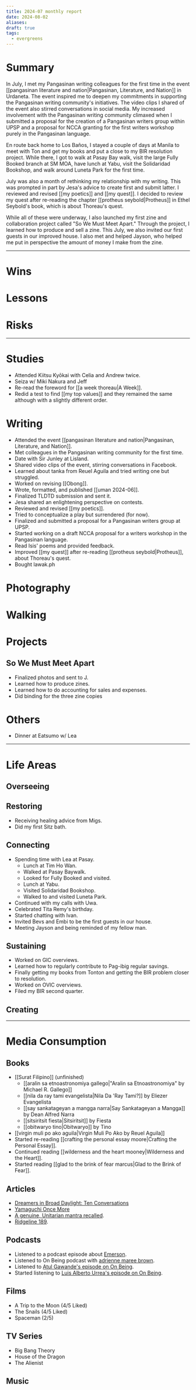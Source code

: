 ```yaml
---
title: 2024-07 monthly report
date: 2024-08-02
aliases: 
draft: true
tags:
  - evergreens
---
```

# Summary

In July, I met my Pangasinan writing colleagues for the first time in the event [[pangasinan literature and nation|Pangasinan, Literature, and Nation]] in Urdaneta. The event inspired me to deepen my commitments in supporting the Pangasinan writing community's initiatives. The video clips I shared of the event also stirred conversations in social media. My increased involvement with the Pangasinan writing community climaxed when I submitted a proposal for the creation of a Pangasinan writers group within UPSP and a proposal for NCCA granting for the first writers workshop purely in the Pangasinan language.

En route back home to Los Baños, I stayed a couple of days at Manila to meet with Ton and get my books and put a close to my BIR resolution project. While there, I got to walk at Pasay Bay walk, visit the large Fully Booked branch at SM MOA, have lunch at Yabu, visit the Solidaridad Bookshop, and walk around Luneta Park for the first time.

July was also a month of rethinking my relationship with my writing. This was prompted in part by Jesa's advice to create first and submit latter. I reviewed and revised [[my poetics]] and [[my quest]]. I decided to review my quest after re-reading the chapter [[protheus seybold|Protheus]] in Ethel Seybold's book, which is about Thoreau's quest.

While all of these were underway, I also launched my first zine and collaboration project called "So We Must Meet Apart." Through the project, I learned how to produce and sell a zine. This July, we also invited our first guests in our improved house. I also met and helped Jayson, who helped me put in perspective the amount of money I make from the zine.

***
# Wins

# Lessons

# Risks

***
# Studies

- Attended Kiitsu Kyōkai with Celia and Andrew twice.
- Seiza w/ Miki Nakura and Jeff
- Re-read the foreword for [[a week thoreau|A Week]].
- Redid a test to find [[my top values]] and they remained the same although with a slightly different order.

# Writing

- Attended the event [[pangasinan literature and nation|Pangasinan, Literature, and Nation]].
- Met colleagues in the Pangasinan writing community for the first time.
- Date with Sir Junley at Lisland.
- Shared video clips of the event, stirring conversations in Facebook.
- Learned about tanka from Reuel Aguila and tried writing one but struggled.
- Worked on revising [[Obong]].
- Wrote, formatted, and published [[uman 2024-06]].
- Finalized TLDTD submission and sent it.
- Jesa shared an enlightening perspective on contests.
- Reviewed and revised [[my poetics]].
- Tried to conceptualize a play but surrendered (for now).
- Finalized and submitted a proposal for a Pangasinan writers group at UPSP.
- Started working on a draft NCCA proposal for a writers workshop in the Pangasinan language.
- Read Isis' poems and provided feedback.
- Improved [[my quest]] after re-reading [[protheus seybold|Protheus]], about Thoreau's quest.
- Bought lawak.ph

# Photography

# Walking

# Projects

## So We Must Meet Apart

- Finalized photos and sent to J.
- Learned how to produce zines.
- Learned how to do accounting for sales and expenses.
- Did binding for the three zine copies

# Others

- Dinner at Eatsumo w/ Lea

---

# Life Areas

## Overseeing

## Restoring

- Receiving healing advice from Migs.
- Did my first Sitz bath.

## Connecting

- Spending time with Lea at Pasay.
	- Lunch at Tim Ho Wan.
	- Walked at Pasay Baywalk.
	- Looked for Fully Booked and visited.
	- Lunch at Yabu.
	- Visited Solidaridad Bookshop.
	- Walked to and visited Luneta Park.
- Continued with my calls with Uwa.
- Celebrated Tita Remy's birthday.
- Started chatting with Ivan.
- Invited Bevs and Embi to be the first guests in our house.
- Meeting Jayson and being reminded of my fellow man.

## Sustaining

- Worked on GIC overviews.
- Learned how to regularly contribute to Pag-ibig regular savings.
- Finally getting my books from Tonton and getting the BIR problem closer to resolution.
- Worked on OVIC overviews.
- Filed my BIR second quarter.

## Creating

---

# Media Consumption

## Books

- [[Surat Filipino]] (unfinished)
	- [[aralin sa etnoastronomiya gallego|"Aralin sa Etnoastronomiya" by Michael R. Gallego]]
	- [[nila da ray tami evangelista|Nila Da 'Ray Tami?]] by Eliezer Evangelista
	- [[say sankatageyan a mangga narra|Say Sankatageyan a Mangga]] by Dean Alfred Narra
	- [[sitsiritsit fiesta|Sitsiritsit]] by Fiesta
	- [[obitwaryo tino|Obitwaryo]] by Tino
- [[virgin muli po ako aguila|Virgin Muli Po Ako by Reuel Aguila]]
- Started re-reading [[crafting the personal essay moore|Crafting the Personal Essay]].
- Continued reading [[wilderness and the heart mooney|Wilderness and the Heart]].
- Started reading [[glad to the brink of fear marcus|Glad to the Brink of Fear]].

## Articles

- [Dreamers in Broad Daylight: Ten Conversations](https://astra-mag.com/articles/dreamers-in-broad-daylight-ten-conversations/)
- [Yamaguchi Once More](https://craigmod.com/ridgeline/182/)
- [A genuine, Unitarian mantra recalled](https://andrewjbrown.blogspot.com/2024/07/a-genuine-unitarian-mantra-recalled.html).
- [Ridgeline 189](https://craigmod.com/ridgeline/189/).

## Podcasts

- Listened to a podcast episode about [Emerson](https://podcasts.apple.com/ro/podcast/603-rethinking-ralph-waldo-emerson-with-james-marcus/id1048375034?i=1000653158486).
-  Listened to On Being podcast with [adrienne maree brown](https://onbeing.org/programs/adrienne-maree-brown-on-radical-imagination-and-moving-towards-life/).
- Listened to [Atul Gawande's episode on On Being](https://onbeing.org/programs/atul-gawande-on-mortality-and-meaning/).
- Started listening to [Luis Alberto Urrea's episode on On Being](https://onbeing.org/programs/luis-alberto-urrea-on-our-belonging-to-each-other/).

## Films

- A Trip to the Moon (4/5 Liked)
- The Snails (4/5 Liked)
- Spaceman (2/5)

## TV Series

- Big Bang Theory
- House of the Dragon
- The Alienist

## Music